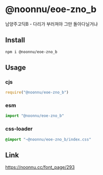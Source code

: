 # @noonnu/eoe-zno_b
남양주고딕B - 다리가 부러져야 그만 돌아다닐거냐

## Install
```sh
npm i @noonnu/eoe-zno_b
```
## Usage
### cjs
```js
require("@noonnu/eoe-zno_b")
```
### esm
```js
import "@noonnu/eoe-zno_b"
```
### css-loader
```css
@import "~@noonnu/eoe-zno_b/index.css"
```

## Link
https://noonnu.cc/font_page/293